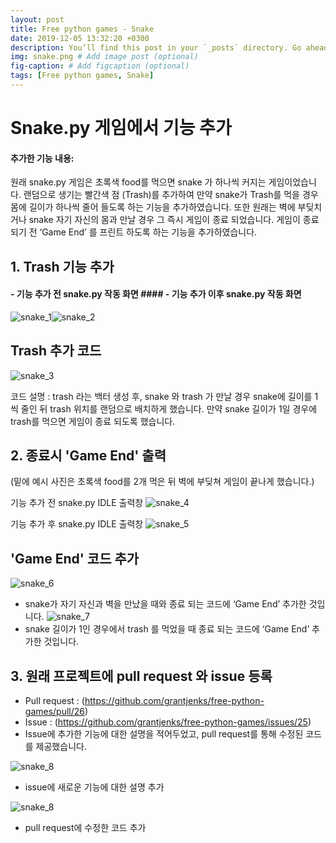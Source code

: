 ```yaml
---
layout: post
title: Free python games - Snake
date: 2019-12-05 13:32:20 +0300
description: You’ll find this post in your `_posts` directory. Go ahead and edit it and re-build the site to see your changes. # Add post description (optional)
img: snake.png # Add image post (optional)
fig-caption: # Add figcaption (optional)
tags: [Free python games, Snake]
---
```


# **Snake.py 게임에서 기능 추가**

#### 추가한 기능 내용:
원래 snake.py 게임은 초록색 food를 먹으면 snake 가 하나씩 커지는 게임이었습니다. 랜덤으로 생기는 빨간색 점 (Trash)를 추가하여 만약 snake가 Trash를 먹을 경우 몸에 길이가 하나씩 줄어 들도록 하는 기능을 추가하였습니다. 또한 원래는 벽에 부딪치거나 snake 자기 자신의 몸과 만날 경우 그 즉시 게임이 종료 되었습니다. 게임이 종료 되기 전 ‘Game End’ 를 프린트 하도록 하는 기능을 추가하였습니다.

## **1. Trash 기능 추가**

#### - 기능 추가 전 snake.py 작동 화면            #### - 기능 추가 이후 snake.py 작동 화면
![snake_1]({{site.baseurl}}/assets/img/snake_1.png)![snake_2]({{site.baseurl}}/assets/img/snake_2.png)

## Trash 추가 코드

![snake_3]({{site.baseurl}}/assets/img/snake_3.png)

코드 설명 :  trash 라는 백터 생성 후, snake 와 trash 가 만날 경우 snake에 길이를 1씩 줄인 뒤 trash 위치를 랜덤으로 배치하게 했습니다. 만약 snake 길이가 1일 경우에 trash를 먹으면 게임이 종료 되도록 했습니다.

## **2. 종료시 'Game End' 출력**
(밑에 예시 사진은 초록색 food를 2개 먹은 뒤 벽에 부딪쳐 게임이 끝나게 했습니다.)

기능 추가 전 snake.py IDLE 출력창 
![snake_4]({{site.baseurl}}/assets/img/snake_4.png)

기능 추가 후 snake.py IDLE 출력창
![snake_5]({{site.baseurl}}/assets/img/snake_5.png)



## 'Game End' 코드 추가
![snake_6]({{site.baseurl}}/assets/img/snake_6.png)
- snake가 자기 자신과 벽을 만났을 때와 종료 되는 코드에 ‘Game End’ 추가한 것입니다.
![snake_7]({{site.baseurl}}/assets/img/snake_7.png)
- snake 길이가 1인 경우에서 trash 를 먹었을 때 종료 되는 코드에 ‘Game End’ 추가한 것입니다.



## **3. 원래 프로젝트에 pull request 와 issue 등록**

- Pull request : (https://github.com/grantjenks/free-python-games/pull/26)
- Issue : (https://github.com/grantjenks/free-python-games/issues/25)
- Issue에 추가한 기능에 대한 설명을 적어두었고, pull request를 통해 수정된 코드를 제공했습니다.

![snake_8]({{site.baseurl}}/assets/img/snake_8.png)
- issue에 새로운 기능에 대한 설명 추가

![snake_8]({{site.baseurl}}/assets/img/snake_8.png)
- pull request에 수정한 코드 추가
